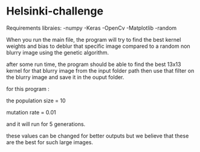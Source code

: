 # Helsinki-challenge
Requirements libraies:
  -numpy
  -Keras
  -OpenCv
  -Matplotlib
  -random
 
 
 When you run the main file, the program will try to find the best kernel weights and bias to deblur that specific image compared to a random non blurry image using the genetic algorithm. 
 
 after some run time, the program should be able to find the best 13x13 kernel for that blurry image from the input folder path then use that filter on the blurry image and save it in the ouput folder.
 
 for this program :
 
 the population size = 10
 
 mutation rate = 0.01
 
 and it will run for 5 generations.
 
 
 these values can be changed for better outputs but we believe that these are the best for such large images.
 
